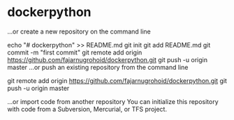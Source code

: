 # dockerpython
…or create a new repository on the command line

echo "# dockerpython" >> README.md
git init
git add README.md
git commit -m "first commit"
git remote add origin https://github.com/fajarnugrohoid/dockerpython.git
git push -u origin master
…or push an existing repository from the command line

git remote add origin https://github.com/fajarnugrohoid/dockerpython.git
git push -u origin master

…or import code from another repository
You can initialize this repository with code from a Subversion, Mercurial, or TFS project.
